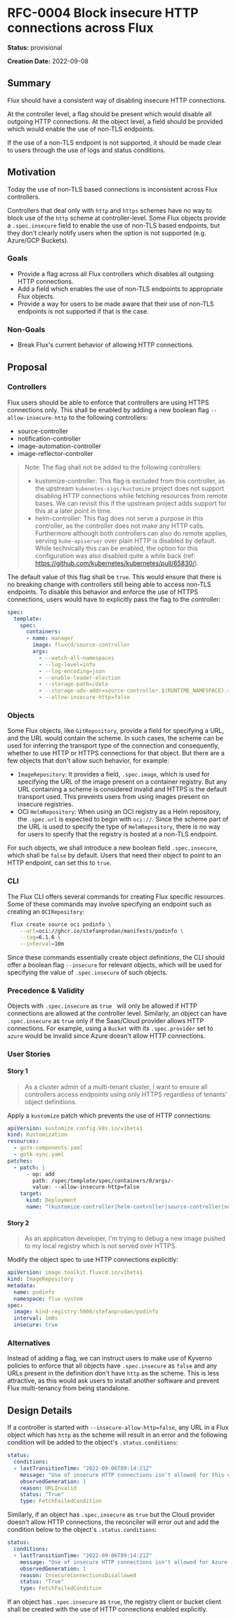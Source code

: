 # RFC-0004 Block insecure HTTP connections across Flux

**Status:** provisional

**Creation Date:** 2022-09-08

## Summary
Flux should have a consistent way of disabling insecure HTTP connections.

At the controller level, a flag should be present which would disable all outgoing HTTP connections.
At the object level, a field should be provided which would enable the use of non-TLS endpoints.

If the use of a non-TLS endpoint is not supported, it should be made clear to users through the use of
logs and status conditions.

## Motivation
Today the use of non-TLS based connections is inconsistent across Flux controllers.

Controllers that deal only with `http` and `https` schemes have no way to block use of the `http` scheme at controller-level.
Some Flux objects provide a `.spec.insecure` field to enable the use of non-TLS based endpoints, but they don't clearly notify users when the option is not supported (e.g. Azure/GCP Buckets).

### Goals
* Provide a flag across all Flux controllers which disables all outgoing HTTP connections.
* Add a field which enables the use of non-TLS endpoints to appropriate Flux objects.
* Provide a way for users to be made aware that their use of non-TLS endpoints is not supported if that is the case.

### Non-Goals
* Break Flux's current behavior of allowing HTTP connections.

## Proposal

### Controllers
Flux users should be able to enforce that controllers are using HTTPS connections only.
This shall be enabled by adding a new boolean flag `--allow-insecure-http` to the following controllers:
* source-controller
* notification-controller
* image-automation-controller
* image-reflector-controller

> Note: The flag shall not be added to the following controllers:
> * kustomize-controller: This flag is excluded from this controller, as the upstream `kubenetes-sigs/kustomize` project
> does not support disabling HTTP connections while fetching resources from remote bases. We can revisit this if the
> upstream project adds support for this at a later point in time.
> * helm-controller: This flag does not serve a purpose in this controller, as the controller does not make any HTTP calls.
> Furthermore although both controllers can also do remote applies, serving `kube-apiserver` over plain
> HTTP is disabled by default. While technically this can be enabled, the option for this configuration was also disabled
> quite a while back (ref: https://github.com/kubernetes/kubernetes/pull/65830/).

The default value of this flag shall be `true`. This would ensure that there is no breaking change with controllers
still being able to access non-TLS endpoints. To disable this behavior and enforce the use of HTTPS connections, users would
have to explicitly pass the flag to the controller:

```yaml
spec:
  template:
    spec:
      containers:
      - name: manager
        image: fluxcd/source-controller
        args:
          - --watch-all-namespaces
          - --log-level=info
          - --log-encoding=json
          - --enable-leader-election
          - --storage-path=/data
          - --storage-adv-addr=source-controller.$(RUNTIME_NAMESPACE).svc.cluster.local.
          - --allow-insecure-http=false
```

### Objects
Some Flux objects, like `GitRepository`, provide a field for specifying a URL, and the URL would contain the scheme.
In such cases, the scheme can be used for inferring the transport type of the connection and consequently,
whether to use HTTP or HTTPS connections for that object.
But there are a few objects that don't allow such behavior, for example:

* `ImageRepository`: It provides a field, `.spec.image`, which is used for specifying the URL of the image present on
a container registry. But any URL containing a scheme is considered invalid and HTTPS is the default transport used.
This prevents users from using images present on insecure registries.
* OCI `HelmRepository`: When using an OCI registry as a Helm repository, the `.spec.url` is expected to begin with `oci://`.
Since the scheme part of the URL is used to specify the type of `HelmRepository`, there is no way for users to specify
that the registry is hosted at a non-TLS endpoint.

For such objects, we shall introduce a new boolean field `.spec.insecure`, which shall be `false` by default. Users that
need their object to point to an HTTP endpoint, can set this to `true`.

### CLI
The Flux CLI offers several commands for creating Flux specific resources. Some of these commands may involve specifying
an endpoint such as creating an `OCIRepository`:

```sh
 flux create source oci podinfo \
    --url=oci://ghcr.io/stefanprodan/manifests/podinfo \
    --tag=6.1.6 \
    --interval=10m
```

Since these commands essentially create object definitions, the CLI should offer a boolean flag `--insecure`
for relevant objects, which will be used for specifying the value of `.spec.insecure` of such objects.

### Precedence & Validity
Objects with `.spec.insecure` as `true ` will only be allowed if HTTP connections are allowed at the controller level.
Similarly, an object can have `.spec.insecure` as `true` only if the Saas/Cloud provider allows HTTP connections.
For example, using a `Bucket` with its `.spec.provider` set to `azure` would be invalid since Azure doesn't allow
HTTP connections.


### User Stories

#### Story 1
> As a cluster admin of a multi-tenant cluster, I want to ensure all controllers access endpoints using only HTTPS
> regardless of tenants' object definitions.

Apply a `kustomize` patch which prevents the use of HTTP connections:

```yaml
apiVersion: kustomize.config.k8s.io/v1beta1
kind: Kustomization
resources:
  - gotk-components.yaml
  - gotk-sync.yaml
patches:
  - patch: |
      - op: add
        path: /spec/template/spec/containers/0/args/-
        value: --allow-insecure-http=false
    target:
      kind: Deployment
      name: "(kustomize-controller|helm-controller|source-controller|notification-controller)"
```

#### Story 2
> As an application developer, I'm trying to debug a new image pushed to my local registry which
> is not served over HTTPS.

Modify the object spec to use HTTP connections explicitly:
```yaml
apiVersion: image.toolkit.fluxcd.io/v1beta1
kind: ImageRepository
metadata:
  name: podinfo
  namespace: flux-system
spec:
  image: kind-registry:5000/stefanprodan/podinfo
  interval: 1m0s
  insecure: true
```

### Alternatives
Instead of adding a flag, we can instruct users to make use of Kyverno policies to enforce that
all objects have `.spec.insecure` as `false` and any URLs present in the definition don't have `http`
as the scheme. This is less attractive, as this would ask users to install another software and prevent
Flux multi-tenancy from being standalone.

## Design Details
If a controller is started with `--insecure-allow-http=false`, any URL in a Flux object which has `http`
as the scheme will result in an error and the following condition will be added to the object's
`.status.conditions`:

```yaml
status:
  conditions:
  - lastTransitionTime: "2022-09-06T09:14:21Z"
    message: "Use of insecure HTTP connections isn't allowed for this controller"
    observedGeneration: 1
    reason: URLInvalid
    status: "True"
    type: FetchFailedCondition
```

Similarly, if an object has `.spec.insecure` as `true` but the Cloud provider doesn't allow HTTP connections,
the reconciler will error out and add the condition below to the object's `.status.conditions`:

```yaml
status:
  conditions:
  - lastTransitionTime: "2022-09-06T09:14:21Z"
    message: "Use of insecure HTTP connections isn't allowed for Azure Storage"
    observedGeneration: 1
    reason: InsecureConnectionsDisallowed
    status: "True"
    type: FetchFailedCondition
```

If an object has `.spec.insecure` as `true`, the registry client or bucket client shall be created with the use
of HTTP connections enabled explicitly.

